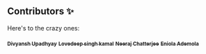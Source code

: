 ## Contributors ✨

Here's to the crazy ones:

<a href="https://github.com/DuP-491"><sub><b>Divyansh Upadhyay</b></sub></a>
<a href="https://github.com/dev-lovedeep"><sub><b>Lovedeep singh kamal</b></sub></a>
<a href="https://github.com/NeerajChatterjee"><sub><b>Neeraj Chatterjee</b></sub></a>
<a href="https://github.com/EniolaAdemola"><sub><b>Eniola Ademola</b></sub></a>